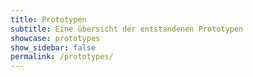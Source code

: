 ```yaml
---
title: Prototypen
subtitle: Eine übersicht der entstandenen Prototypen
showcase: prototypes
show_sidebar: false
permalink: /prototypes/
---
```




